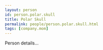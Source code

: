 ```yaml
---
layout: person
id: person.polar.skull
title: Polar Skull
permalink: people/person.polar.skull.html
tags: [company.mom]
---
```


Person details...